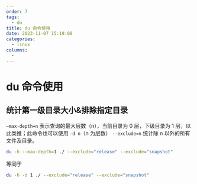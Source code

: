 ```yaml
---
order: 7
tags: 
  - du
title: du 命令使用
date: 2023-11-07 15:19:08
categories: 
  - linux
columns: 
  - 
---
```


# du 命令使用

## 统计第一级目录大小&排除指定目录

`–max-depth=n` 表示查询的最大层数（n），当前目录为 0 层，下级目录为 1 层，以此类推；此命令也可以使用 `-d n`（n 为层数）
`--exclude=n` 统计除 n 以外的所有文件及目录。

```bash
du -h --max-depth=1 ./ --exclude="release" --exclude="snapshot"
```

等同于

```bash
du -h -d 1 ./ --exclude="release" --exclude="snapshot"
```
